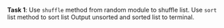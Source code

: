**Task 1**: Use `shuffle` method from random module to shuffle list. Use `sort` list method to sort list Output unsorted and sorted list to terminal.
